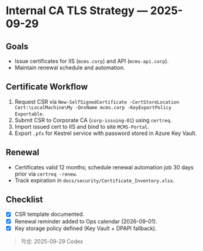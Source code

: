 # Internal CA TLS Strategy — 2025-09-29

## Goals
- Issue certificates for IIS (`mcms.corp`) and API (`mcms-api.corp`).
- Maintain renewal schedule and automation.

## Certificate Workflow
1. Request CSR via `New-SelfSignedCertificate -CertStoreLocation Cert:\LocalMachine\My -DnsName mcms.corp -KeyExportPolicy Exportable`.
2. Submit CSR to Corporate CA (`corp-issuing-01`) using `certreq`.
3. Import issued cert to IIS and bind to site `MCMS-Portal`.
4. Export `.pfx` for Kestrel service with password stored in Azure Key Vault.

## Renewal
- Certificates valid 12 months; schedule renewal automation job 30 days prior via `certreq -renew`.
- Track expiration in `docs/security/Certificate_Inventory.xlsx`.

## Checklist
- [x] CSR template documented.
- [x] Renewal reminder added to Ops calendar (2026-09-01).
- [x] Key storage policy defined (Key Vault + DPAPI fallback).

> 작성: 2025-09-29 Codex
